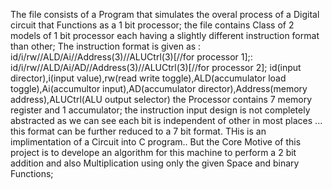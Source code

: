 The file consists of a Program that simulates the overal process of a Digital circuit that Functions as a 1 bit processor;
the file contains Class of 2 models of 1 bit processor each having a slightly different instruction format than other;
The instruction format is given as : id/i/rw//ALD/Ai//Address(3)//ALUCtrl(3)[//for processor 1];: id/i/rw//ALD/Ai/AD//Address(3)//ALUCtrl(3)[//for processor 2];
id(input director),i(input value),rw(read write toggle),ALD(accumulator load toggle),Ai(accumultor input),AD(accumulator director),Address(memory address),ALUCtrl(ALU output selector)
the Processor contains 7 memory register and 1 accumulator; 
the instruction input design is not completely abstracted as we can see each bit is independent of other in most places ... this format can be further reduced to a 7 bit format. 
THis is an implimentation of a Circuit into C program.. But the Core Motive of this project is to develope an algorithm for this machine to perform a 2 bit addition and also Multiplication using only the given Space and binary Functions;
